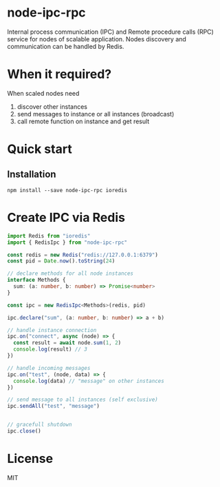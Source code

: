 # node-ipc-rpc

Internal process communication (IPC) and Remote procedure calls (RPC) service for nodes of scalable application.
Nodes discovery and communication can be handled by Redis.

# When it required?
When scaled nodes need
1. discover other instances
2. send messages to instance or all instances (broadcast)
3. call remote function on instance and get result

# Quick start

## Installation

```
npm install --save node-ipc-rpc ioredis
```

# Create IPC via Redis 

```ts
import Redis from "ioredis"
import { RedisIpc } from "node-ipc-rpc"

const redis = new Redis("redis://127.0.0.1:6379")
const pid = Date.now().toString(24)

// declare methods for all node instances
interface Methods {
  sum: (a: number, b: number) => Promise<number>
}

const ipc = new RedisIpc<Methods>(redis, pid)

ipc.declare("sum", (a: number, b: number) => a + b)

// handle instance connection
ipc.on("connect", async (node) => {
  const result = await node.sum(1, 2)
  console.log(result) // 3
})

// handle incoming messages
ipc.on("test", (node, data) => {
  console.log(data) // "message" on other instances
})

// send message to all instances (self exclusive)
ipc.sendAll("test", "message")


// gracefull shutdown
ipc.close()
```

# License
MIT
